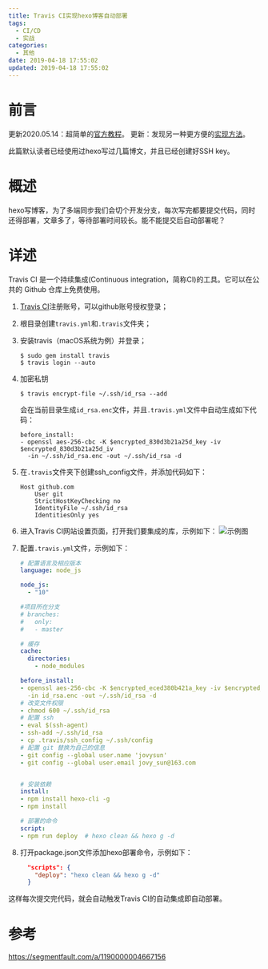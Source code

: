 ```yaml
---
title: Travis CI实现hexo博客自动部署
tags:
  - CI/CD
  - 实战
categories:
  - 其他
date: 2019-04-18 17:55:02
updated: 2019-04-18 17:55:02
---
```

# 前言

更新2020.05.14：超简单的[官方教程](https://docs.travis-ci.com/user/tutorial/#to-get-started-with-travis-ci-using-github)。
更新：发现另一种更方便的[实现方法](https://juejin.im/post/5c415a25f265da61285a6010)。


此篇默认读者已经使用过hexo写过几篇博文，并且已经创建好SSH key。

# 概述
hexo写博客，为了多端同步我们会切个开发分支，每次写完都要提交代码，同时还得部署，文章多了，等待部署时间较长。能不能提交后自动部署呢？
<!-- more -->

# 详述
Travis CI 是一个持续集成(Continuous integration，简称CI)的工具。它可以在公共的 Github 仓库上免费使用。

1. [Travis CI](https://travis-ci.org)注册账号，可以github账号授权登录；
2. 根目录创建`travis.yml`和`.travis`文件夹；
3. 安装travis（macOS系统为例）并登录；
    ```shell
    $ sudo gem install travis
    $ travis login --auto
    ```
4. 加密私钥
    ```shell
    $ travis encrypt-file ~/.ssh/id_rsa --add
    ```
    会在当前目录生成`id_rsa.enc`文件，并且`.travis.yml`文件中自动生成如下代码：
    ```
    before_install:
    - openssl aes-256-cbc -K $encrypted_830d3b21a25d_key -iv $encrypted_830d3b21a25d_iv
      -in ~/.ssh/id_rsa.enc -out ~/.ssh/id_rsa -d
    ```
5. 在`.travis`文件夹下创建ssh_config文件，并添加代码如下：
    ```
    Host github.com
        User git
        StrictHostKeyChecking no
        IdentityFile ~/.ssh/id_rsa
        IdentitiesOnly yes
    ```
6. 进入Travis CI网站设置页面，打开我们要集成的库，示例如下：
    ![示例图](1.png)

7. 配置`.travis.yml`文件，示例如下：

    ```yml
    # 配置语言及相应版本
    language: node_js

    node_js:
      - "10"

    #项目所在分支
    # branches:
    #   only:
    #   - master

    # 缓存
    cache:
      directories:
        - node_modules

    before_install:
    - openssl aes-256-cbc -K $encrypted_eced380b421a_key -iv $encrypted_eced380b421a_iv
      -in id_rsa.enc -out ~/.ssh/id_rsa -d
    # 改变文件权限
    - chmod 600 ~/.ssh/id_rsa 
    # 配置 ssh
    - eval $(ssh-agent)
    - ssh-add ~/.ssh/id_rsa
    - cp .travis/ssh_config ~/.ssh/config
    # 配置 git 替换为自己的信息
    - git config --global user.name 'jovysun'
    - git config --global user.email jovy_sun@163.com


    # 安装依赖
    install:
    - npm install hexo-cli -g
    - npm install

    # 部署的命令
    script:
    - npm run deploy  # hexo clean && hexo g -d

    ```
8. 打开package.json文件添加hexo部署命令，示例如下：
    ```json
      "scripts": {
        "deploy": "hexo clean && hexo g -d"
      }
    ```

这样每次提交完代码，就会自动触发Travis CI的自动集成即自动部署。
# 参考
https://segmentfault.com/a/1190000004667156